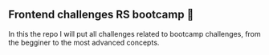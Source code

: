 ## Frontend challenges RS bootcamp :rocket:

In this the repo I will put all challenges related to bootcamp
challenges, from the begginer to the most advanced concepts.
